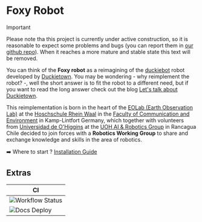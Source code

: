 # Foxy Robot

> [!IMPORTANT]
> Please note tha this project is currently under active construction, so it is reasonable to expect some problems and bugs (you can report them in [our github repo](https://github.com/EOLab-HSRW/foxy-robot/)). When it reaches a more mature and stable state this text will be removed.

You can think of the **Foxy robot** as a reimagining of the [duckiebot](https://get.duckietown.com/products/duckiebot-db21) robot developed by [Duckietown](https://duckietown.com/). You may be wondering - why reimplement the robot? -, well the short answer is to fit the robot to a different need, but if you want to read the long answer check out the blog [Let's talk about Duckietown](https://wiki.eolab.de/doku.php?id=blog:lets-talk-about-duckietown).

This reimplementation is born in the heart of the [EOLab (Earth Observation Lab)](https://www.eolab.de/) at the [Hoschschule Rhein Waal](https://www.hochschule-rhein-waal.de/en/) in the [Faculty of Communication and Environment](https://www.hochschule-rhein-waal.de/en/faculties/communication-and-environment)  in Kamp-Lintfort Germany, which together with volunteers from [Universidad de O'Higgins](https://www.uoh.cl/) at the [UOH AI & Robotics Group](https://sites.google.com/uoh.cl/uoh-ai-robotics-group/home) in Rancagua Chile decided to join forces with a **Robotics Working Group** to share and exchange knowledge and skills in the area of robotics.

➡️ Where to start ? [Installation Guide](/docs/installation.md)

## Extras

| CI                                                                                                   |
|------------------------------------------------------------------------------------------------------|
| ![Workflow Status](https://github.com/EOLab-HSRW/foxy-robot/actions/workflows/checks.yaml/badge.svg) |
| ![Docs Deploy](https://github.com/EOLab-HSRW/foxy-robot/actions/workflows/deploy.yaml/badge.svg)     |
